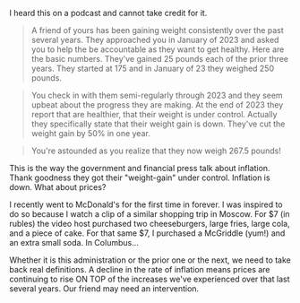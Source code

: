 
I heard this on a podcast and cannot take credit for it.

> A friend of yours has been gaining weight consistently over the past several years.  They approached you in January of 2023 and asked you to help the be accountable as they want to get healthy.  Here are the basic numbers.  They've gained 25 pounds each of the prior three years.  They started at 175 and in January of 23 they weighed 250 pounds.  

> You check in with them semi-regularly through 2023 and they seem upbeat about the progress they are making.  At the end of 2023 they report that are healthier, that their weight is under control.  Actually they specifically state that their weight gain is down.  They've cut the weight gain by 50% in one year.

> You're astounded as you realize that they now weigh 267.5 pounds!  

This is the way the government and financial press talk about inflation.  Thank goodness they got their "weight-gain" under control.  Inflation is down.  What about prices?

I recently went to McDonald's for the first time in forever.  I was inspired to do so because I watch a clip of a similar shopping trip in Moscow.  For $7 (in rubles) the video host purchased two cheeseburgers, large fries, large cola, and a piece of cake.  For that same $7, I purchased a McGriddle (yum!) and an extra small soda.  In Columbus...   

Whether it is this administration or the prior one or the next, we need to take back real definitions.  A decline in the rate of inflation means prices are continuing to rise ON TOP of the increases we've experienced over that last several years.  Our friend may need an intervention.
